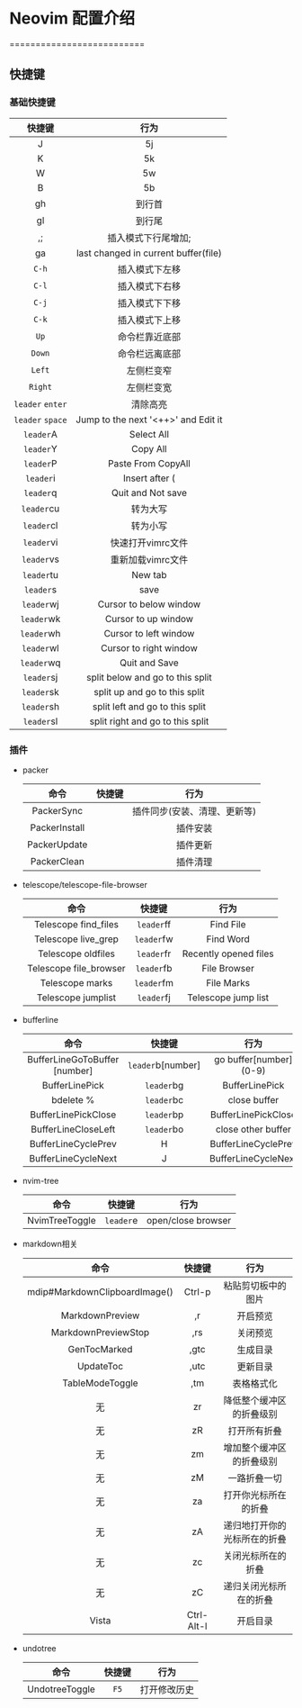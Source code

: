 # Neovim 配置介绍
==========================

## 快捷键

### 基础快捷键

|      快捷键      |                 行为                 |
|:----------------:|:------------------------------------:|
|         J        |                  5j                  |
|         K        |                  5k                  |
|         W        |                  5w                  |
|         B        |                  5b                  |
|        gh        |                到行首                |
|        gl        |                到行尾                |
|        ,;        |          插入模式下行尾增加;         |
|        ga        | last changed in current buffer(file) |
|       `C-h`      |            插入模式下左移            |
|       `C-l`      |            插入模式下右移            |
|       `C-j`      |            插入模式下下移            |
|       `C-k`      |            插入模式下上移            |
|       `Up`       |            命令栏靠近底部            |
|      `Down`      |            命令栏远离底部            |
|      `Left`      |              左侧栏变窄              |
|      `Right`     |              左侧栏变宽              |
| `leader` `enter` |               清除高亮               |
| `leader` `space` |  Jump to the next '<++>' and Edit it |
|     `leader`A    |              Select All              |
|     `leader`Y    |               Copy All               |
|     `leader`P    |          Paste From CopyAll          |
|     `leader`i    |            Insert after (            |
|     `leader`q    |           Quit and Not save          |
|    `leader`cu    |               转为大写               |
|    `leader`cl    |               转为小写               |
|    `leader`vi    |           快速打开vimrc文件          |
|    `leader`vs    |           重新加载vimrc文件          |
|    `leader`tu    |                New tab               |
|     `leader`s    |                 save                 |
|    `leader`wj    |        Cursor to below window        |
|    `leader`wk    |          Cursor to up window         |
|    `leader`wh    |         Cursor to left window        |
|    `leader`wl    |        Cursor to right window        |
|    `leader`wq    |             Quit and Save            |
|    `leader`sj    |   split below and go to this split   |
|    `leader`sk    |     split up and go to this split    |
|    `leader`sh    |    split left and go to this split   |
|    `leader`sl    |   split right and go to this split   |

### 插件

+ packer

  |      命令     | 快捷键 |             行为             |
  |:-------------:|:------:|:----------------------------:|
  |   PackerSync  |        | 插件同步(安装、清理、更新等) |
  | PackerInstall |        |           插件安装           |
  |  PackerUpdate |        |           插件更新           |
  |  PackerClean  |        |           插件清理           |

+ telescope/telescope-file-browser

  |          命令          |   快捷键   |          行为         |
  |:----------------------:|:----------:|:---------------------:|
  |  Telescope find_files  | `leader`ff |       Find File       |
  |   Telescope live_grep  | `leader`fw |       Find Word       |
  |   Telescope oldfiles   | `leader`fr | Recently opened files |
  | Telescope file_browser | `leader`fb |      File Browser     |
  |     Telescope marks    | `leader`fm |       File Marks      |
  |   Telescope jumplist   | `leader`fj |  Telescope jump list  |

+ bufferline

  |              命令             |       快捷键      |           行为          |
  |:-----------------------------:|:-----------------:|:-----------------------:|
  | BufferLineGoToBuffer [number] | `leader`b[number] | go buffer[number] (0-9) |
  |         BufferLinePick        |     `leader`bg    |      BufferLinePick     |
  |           bdelete %           |     `leader`bc    |       close buffer      |
  |      BufferLinePickClose      |     `leader`bp    |   BufferLinePickClose   |
  |      BufferLineCloseLeft      |     `leader`bo    |    close other buffer   |
  |      BufferLineCyclePrev      |         H         |   BufferLineCyclePrev   |
  |      BufferLineCycleNext      |         J         |   BufferLineCycleNext   |

+ nvim-tree

  |      命令      |   快捷键  |        行为        |
  |:--------------:|:---------:|:------------------:|
  | NvimTreeToggle | `leader`e | open/close browser |

+ markdown相关

  |              命令             |   快捷键   |             行为             |
  |:-----------------------------:|:----------:|:----------------------------:|
  | mdip#MarkdownClipboardImage() |   Ctrl-p   |      粘贴剪切板中的图片      |
  |        MarkdownPreview        |     ,r     |           开启预览           |
  |      MarkdownPreviewStop      |     ,rs    |           关闭预览           |
  |          GenTocMarked         |    ,gtc    |           生成目录           |
  |           UpdateToc           |    ,utc    |           更新目录           |
  |        TableModeToggle        |     ,tm    |          表格格式化          |
  |               无              |     zr     |   降低整个缓冲区的折叠级别   |
  |               无              |     zR     |         打开所有折叠         |
  |               无              |     zm     |   增加整个缓冲区的折叠级别   |
  |               无              |     zM     |         一路折叠一切         |
  |               无              |     za     |     打开你光标所在的折叠     |
  |               无              |     zA     | 递归地打开你的光标所在的折叠 |
  |               无              |     zc     |      关闭光标所在的折叠      |
  |               无              |     zC     |    递归关闭光标所在的折叠    |
  |             Vista             | Ctrl-Alt-l |           开启目录           |

+ undotree

  |      命令      | 快捷键 |     行为     |
  |:--------------:|:------:|:------------:|
  | UndotreeToggle |  `F5`  | 打开修改历史 |
